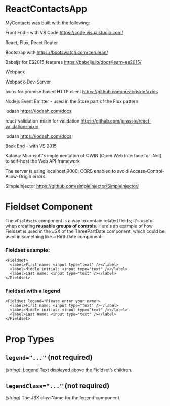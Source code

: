 # ReactContactsApp

MyContacts was built with the following:
 

Front End  – with VS Code  https://code.visualstudio.com/


React, Flux, React Router

Bootstrap with https://bootswatch.com/cerulean/

Babeljs for ES2015 features https://babeljs.io/docs/learn-es2015/

Webpack

Webpack-Dev-Server

axios for promise based HTTP client https://github.com/mzabriskie/axios 

Nodejs Event Emitter - used in the Store part of the Flux pattern

lodash https://lodash.com/docs   

react-validation-mixin for validation https://github.com/jurassix/react-validation-mixin 

lodash https://lodash.com/docs   


Back End - with VS 2015


Katana: Microsoft's implementation of OWIN (Open Web Interface for .Net) to self-host the Web API framework

The server is using localhost:9000; CORS enabled to avoid Access-Control-Allow-Origin errors

SimpleInjector https://github.com/simpleinjector/SimpleInjector/  





# Fieldset Component

The `<Fieldset>` component is a way to contain related fields; it's useful when creating **reusable groups of controls**. Here's an example of how Fieldset is used in the JSX of the ThreePartDate component, which could be used in something like a BirthDate component:

### Fieldset example:
```
<Fieldset>
  <label>First name: <input type="text" /></label>
  <label>Middle initial: <input type="text" /></label>
  <label>Last name: <input type="text" /></label>
</Fieldset>
```

### Fieldset with a legend

```
<Fieldset legend="Please enter your name">
  <label>First name: <input type="text" /></label>
  <label>Middle initial: <input type="text" /></label>
  <label>Last name: <input type="text" /></label>
</Fieldset>
```    

# Prop Types

## `legend="..."` (not required)
_(string)_: Legend Text displayed above the Fieldset’s children.

## `legendClass="..."` (not required)
_(string)_ The JSX className for the legend`component.





















